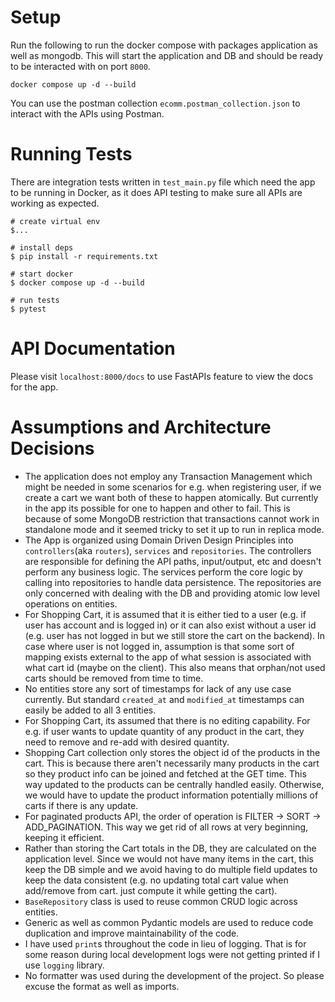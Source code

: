 # Setup

Run the following to run the docker compose with packages application as well as mongodb.
This will start the application and DB and should be ready to be interacted with
on port `8000`.
```commandline
docker compose up -d --build
```

You can use the postman collection `ecomm.postman_collection.json` to interact with the APIs
using Postman.

# Running Tests

There are integration tests written in `test_main.py` file which need the 
app to be running in Docker, as it does API testing to make sure all
APIs are working as expected.

```
# create virtual env
$...

# install deps
$ pip install -r requirements.txt

# start docker
$ docker compose up -d --build

# run tests
$ pytest
```

# API Documentation

Please visit `localhost:8000/docs` to use FastAPIs feature to view the docs for the app.

# Assumptions and Architecture Decisions

- The application does not employ any Transaction Management which might be needed in some scenarios
for e.g. when registering user, if we create a cart we want both of these 
to happen atomically. But currently in the app its possible for one to happen and other to fail. This is because
of some MongoDB restriction that transactions cannot work in standalone mode and it seemed tricky to set it up
to run in replica mode.
- The App is organized using Domain Driven Design Principles into `controllers`(aka `routers`), `services` and `repositories`.
The controllers are responsible for defining the API paths, input/output, etc and doesn't perform any business logic. 
The services perform the core logic by calling into repositories to handle data persistence. The repositories are only 
concerned with dealing with the DB and providing atomic low level operations on entities.
- For Shopping Cart, it is assumed that it is either tied to a user (e.g. if user has account and is logged in)
or it can also exist without a user id (e.g. user has not logged in but we still store the cart
on the backend). In case where user is not logged in, assumption is that some sort of mapping exists external
to the app of what session is associated with what cart id (maybe on the client). This
also means that orphan/not used carts should be removed from time to time.
- No entities store any sort of timestamps for lack of any use case currently. But standard `created_at` 
and `modified_at` timestamps can easily be added to all 3 entities.
- For Shopping Cart, its assumed that there is no editing capability. For e.g. if user wants to update quantity
of any product in the cart, they need to remove and re-add with desired quantity.
- Shopping Cart collection only stores the object id of the products in the cart. This is because there aren't necessarily many products in
the cart so they product info can be joined and fetched at the GET time. This way updated to the products can be 
centrally handled easily. Otherwise, we would have to update the product information potentially millions of carts if there is any
update.
- For paginated products API, the order of operation is FILTER -> SORT -> ADD_PAGINATION. This way we get rid of all rows at very 
beginning, keeping it efficient.
- Rather than storing the Cart totals in the DB, they are calculated on the application level.
Since we would not have many items in the cart, this keep the DB simple and we avoid having to do multiple field updates 
to keep the data consistent (e.g. no updating total cart value when add/remove from cart. just compute it while getting
the cart).
- `BaseRepository` class is used to reuse common CRUD logic across entities.
- Generic as well as common Pydantic models are used to reduce code duplication and improve maintainability
of the code.
- I have used `print`s throughout the code in lieu of logging. That is for some reason during local development 
logs were not getting printed if I use `logging` library.
- No formatter was used during the development of the project. So please excuse the format as well as imports.